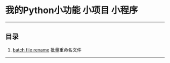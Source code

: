 # 我的Python小功能 小项目 小程序
****
## 目录
1. [batch file rename](https://github.com/Mix-Y/Python/blob/main/project/1.%20batch%20file%20rename/main.py) 批量重命名文件


****